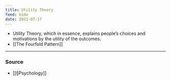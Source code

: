 ```yaml
---
title: Utility Theory
feed: hide
date: 2021-07-17
---
```


- Utility Theory, which in essence, explains people’s choices and motivations by the utility of the outcomes.
- [[The Fourfold Pattern]]

--- 

### Source
- [[§Psychology]]